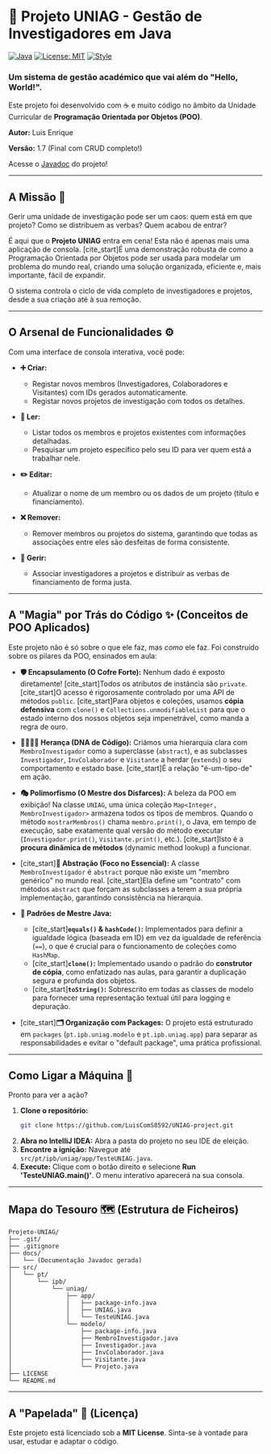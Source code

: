 # 🚀 Projeto UNIAG - Gestão de Investigadores em Java

[![Java](https://img.shields.io/badge/Linguagem-Java%2017%2B-DB413D.svg)](https://www.oracle.com/java/technologies/downloads/)
[![License: MIT](https://img.shields.io/badge/Licença-MIT-blue.svg)](https://opensource.org/licenses/MIT)
[![Style](https://img.shields.io/badge/Estilo-Criativo%20%26%20Robusto-green.svg)]()

### Um sistema de gestão académico que vai além do "Hello, World!".

Este projeto foi desenvolvido com ☕ e muito código no âmbito da Unidade Curricular de **Programação Orientada por Objetos (POO)**.

**Autor:** Luis Enrique

**Versão:** 1.7 (Final com CRUD completo!)

Acesse o [Javadoc](https://luiscoms8592.github.io/UNIAG-project/) do projeto!

---

## A Missão 🎯

Gerir uma unidade de investigação pode ser um caos: quem está em que projeto? Como se distribuem as verbas? Quem acabou de entrar?

É aqui que o **Projeto UNIAG** entra em cena! Esta não é apenas mais uma aplicação de consola. [cite_start]É uma demonstração robusta de como a Programação Orientada por Objetos pode ser usada para modelar um problema do mundo real, criando uma solução organizada, eficiente e, mais importante, fácil de expandir.

O sistema controla o ciclo de vida completo de investigadores e projetos, desde a sua criação até à sua remoção.

---

## O Arsenal de Funcionalidades ⚙️

Com uma interface de consola interativa, você pode:

* **➕ Criar:**
    * Registar novos membros (Investigadores, Colaboradores e Visitantes) com IDs gerados automaticamente.
    * Registar novos projetos de investigação com todos os detalhes.

* **🔎 Ler:**
    * Listar todos os membros e projetos existentes com informações detalhadas.
    * Pesquisar um projeto específico pelo seu ID para ver quem está a trabalhar nele.

* **✏️ Editar:**
    * Atualizar o nome de um membro ou os dados de um projeto (título e financiamento).

* **❌ Remover:**
    * Remover membros ou projetos do sistema, garantindo que todas as associações entre eles são desfeitas de forma consistente.

* **🔗 Gerir:**
    * Associar investigadores a projetos e distribuir as verbas de financiamento de forma justa.

---

## A "Magia" por Trás do Código ✨ (Conceitos de POO Aplicados)

Este projeto não é só sobre o que ele faz, mas *como* ele faz. Foi construído sobre os pilares da POO, ensinados em aula:

* **🛡️ Encapsulamento (O Cofre Forte):** Nenhum dado é exposto diretamente! [cite_start]Todos os atributos de instância são `private`. [cite_start]O acesso é rigorosamente controlado por uma API de métodos `public`. [cite_start]Para objetos e coleções, usamos **cópia defensiva** com `clone()` e `Collections.unmodifiableList` para que o estado interno dos nossos objetos seja impenetrável, como manda a regra de ouro.

* **👨‍👩‍👧‍👦 Herança (DNA de Código):** Criámos uma hierarquia clara com `MembroInvestigador` como a superclasse (`abstract`), e as subclasses `Investigador`, `InvColaborador` e `Visitante` a herdar (`extends`) o seu comportamento e estado base. [cite_start]É a relação "é-um-tipo-de" em ação.

* **🎭 Polimorfismo (O Mestre dos Disfarces):** A beleza da POO em exibição! Na classe `UNIAG`, uma única coleção `Map<Integer, MembroInvestigador>` armazena todos os tipos de membros. Quando o método `mostrarMembros()` chama `membro.print()`, o Java, em tempo de execução, sabe exatamente qual versão do método executar (`Investigador.print()`, `Visitante.print()`, etc.). [cite_start]Isto é a **procura dinâmica de métodos** (dynamic method lookup) a funcionar.

* [cite_start]**🧠 Abstração (Foco no Essencial):** A classe `MembroInvestigador` é `abstract` porque não existe um "membro genérico" no mundo real. [cite_start]Ela define um "contrato" com métodos `abstract` que forçam as subclasses a terem a sua própria implementação, garantindo consistência na hierarquia.

* **📜 Padrões de Mestre Java:**
    * [cite_start]**`equals()` & `hashCode()`:** Implementados para definir a igualdade lógica (baseada em ID) em vez da igualdade de referência (`==`), o que é crucial para o funcionamento de coleções como `HashMap`. 
    * [cite_start]**`clone()`:** Implementado usando o padrão do **construtor de cópia**, como enfatizado nas aulas, para garantir a duplicação segura e profunda dos objetos. 
    * [cite_start]**`toString()`:** Sobrescrito em todas as classes de modelo para fornecer uma representação textual útil para logging e depuração. 

* [cite_start]**🗂️ Organização com Packages:** O projeto está estruturado em `packages` (`pt.ipb.uniag.modelo` e `pt.ipb.uniag.app`) para separar as responsabilidades e evitar o "default package", uma prática profissional. 

---

## Como Ligar a Máquina 🚀

Pronto para ver a ação?

1.  **Clone o repositório:**
    ```bash
    git clone https://github.com/LuisComS8592/UNIAG-project.git
    ```
2.  **Abra no IntelliJ IDEA:** Abra a pasta do projeto no seu IDE de eleição.
3.  **Encontre a ignição:** Navegue até `src/pt/ipb/uniag/app/TesteUNIAG.java`.
4.  **Execute:** Clique com o botão direito e selecione **Run 'TesteUNIAG.main()'**. O menu interativo aparecerá na sua consola.

---

## Mapa do Tesouro 🗺️ (Estrutura de Ficheiros)

```
Projeto-UNIAG/
├── .git/
├── .gitignore
├── docs/
│   └── (Documentação Javadoc gerada)
├── src/
│   └── pt/
│       └── ipb/
│           └── uniag/
│               ├── app/
│               │   ├── package-info.java
│               │   ├── UNIAG.java
│               │   └── TesteUNIAG.java
│               └── modelo/
│                   ├── package-info.java
│                   ├── MembroInvestigador.java
│                   ├── Investigador.java
│                   ├── InvColaborador.java
│                   ├── Visitante.java
│                   └── Projeto.java
├── LICENSE
└── README.md
```

---

## A "Papelada" 📄 (Licença)

Este projeto está licenciado sob a **MIT License**. Sinta-se à vontade para usar, estudar e adaptar o código.
